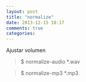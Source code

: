 ```yaml
---
layout: post
title: "normalize"
date: 2013-12-15 18:17
comments: true
categories: 
---
```

Ajustar volumen

>$ normalize-audio *.wav

>$ normalize-mp3 *.mp3

